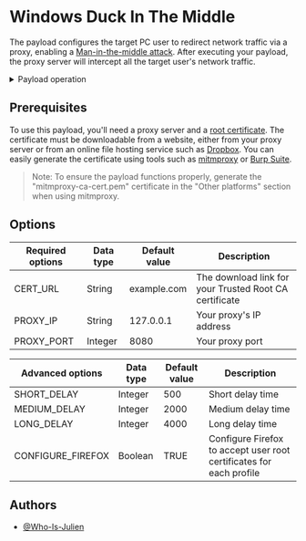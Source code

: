 # Windows Duck In The Middle

The payload configures the target PC user to redirect network traffic via a proxy, enabling a [Man-in-the-middle attack](https://en.wikipedia.org/wiki/Man-in-the-middle_attack). After executing your payload, the proxy server will intercept all the target user's network traffic.

<details>
<summary>Payload operation</summary>

1. Create a new virtual desktop.
2. Open a PowerShell window using the Windows+X menu.
3. Runs PowerShell code that performs the following actions:
- Downloads your certificate to a temporary file.
- *Configures Firefox to accept user root certificates for each profile.*
- Configures and activates the proxy for the current user.
- Deletes the temporary certificate file and PowerShell history, then closes the window.
4. Confirm adding a trusted certificate in the confirmation dialog.
5. Close the virtual desktop.

> Note: No configuration is required for Edge and Chrome browsers, as they accept user root certificates by default.

</details>


## Prerequisites

To use this payload, you'll need a proxy server and a [root certificate](https://en.wikipedia.org/wiki/Root_certificate).
The certificate must be downloadable from a website, either from your proxy server or from an online file hosting service such as [Dropbox](https://www.dropbox.com). You can easily generate the certificate using tools such as [mitmproxy](https://mitmproxy.org) or [Burp Suite](https://portswigger.net/burp).

> Note: To ensure the payload functions properly, generate the "mitmproxy-ca-cert.pem" certificate in the "Other platforms" section when using mitmproxy.


## Options

|Required options|Data type|Default value|Description|
|-|-|-|-|
|CERT_URL|String|example.com|The download link for your Trusted Root CA certificate|
|PROXY_IP|String|127.0.0.1|Your proxy's IP address|
|PROXY_PORT|Integer|8080|Your proxy port|

|Advanced options|Data type|Default value|Description|
|-|-|-|-|
|SHORT_DELAY|Integer|500|Short delay time|
|MEDIUM_DELAY|Integer|2000|Medium delay time|
|LONG_DELAY|Integer|4000|Long delay time|
|CONFIGURE_FIREFOX|Boolean|TRUE|Configure Firefox to accept user root certificates for each profile|


## Authors

- [@Who-Is-Julien](https://github.com/Who-Is-Julien)
